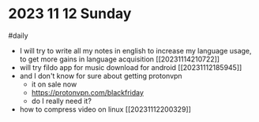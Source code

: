 # 2023 11 12 Sunday
#daily
- I will try to write all my notes in english to increase my language usage, to get more gains in language acquisition [[20231114210722]]
- will try fildo app for music download for android [[20231112185945]]
- and I don't know for sure about getting protonvpn
    - it on sale now
    - https://protonvpn.com/blackfriday
    - do I really need it?
- how to compress video on linux [[20231112200329]]

